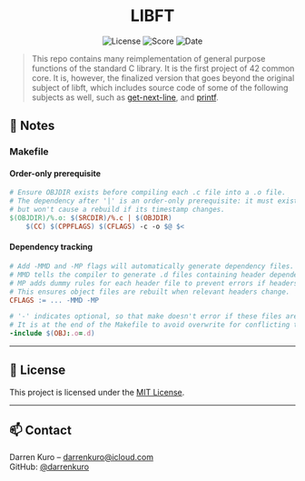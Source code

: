 <h1 align="center">LIBFT</h1>

<p align="center">
    <img src="https://img.shields.io/badge/license-MIT-blue.svg" alt="License"/>
    <img src="https://img.shields.io/badge/score-125%2F100-3CB371?style=flat-square&logo=42&logoColor=white" alt="Score"/>
    <img src="https://img.shields.io/badge/date-May%2026%2C%202023-ff6984?style=flat-square&logo=Cachet&logoColor=white" alt="Date"/>
</p>

> This repo contains many reimplementation of general purpose functions of the standard C library. It is the first project of 42 common core. It is, however, the finalized version that goes beyond the original subject of libft, which includes source code of some of the following subjects as well, such as [get-next-line](https://github.com/darrenkuro/get-next-line), and [printf](https://github.com/darrenkuro/printf).

## 📝 Notes

### Makefile

#### Order-only prerequisite

```Makefile
# Ensure OBJDIR exists before compiling each .c file into a .o file.
# The dependency after '|' is an order-only prerequisite: it must exist,
# but won't cause a rebuild if its timestamp changes.
$(OBJDIR)/%.o: $(SRCDIR)/%.c | $(OBJDIR)
    $(CC) $(CPPFLAGS) $(CFLAGS) -c -o $@ $<
```

#### Dependency tracking

```Makefile
# Add -MMD and -MP flags will automatically generate dependency files.
# MMD tells the compiler to generate .d files containing header dependencies.
# MP adds dummy rules for each header file to prevent errors if headers are later deleted.
# This ensures object files are rebuilt when relevant headers change.
CFLAGS := ... -MMD -MP

# '-' indicates optional, so that make doesn't error if these files are missing.
# It is at the end of the Makefile to avoid overwrite for conflicting targets.
-include $(OBJ:.o=.d)
```

---

## 📄 License

This project is licensed under the [MIT License](LICENSE).

---

## 📫 Contact

Darren Kuro – [darrenkuro@icloud.com](mailto:darrenkuro@icloud.com)  
GitHub: [@darrenkuro](https://github.com/darrenkuro)
